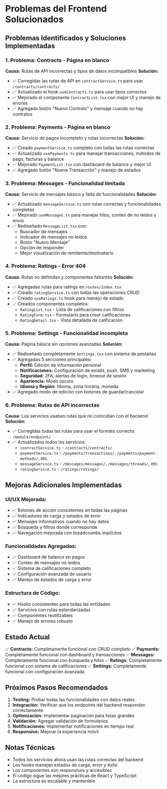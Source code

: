 # Problemas del Frontend Solucionados

## Problemas Identificados y Soluciones Implementadas

### 1. **Problema: Contracts - Página en blanco**
**Causa:** Rutas de API incorrectas y tipos de datos incompatibles
**Solución:**
- ✅ Corregidas las rutas de API en `contractService.ts` para usar `/contracts/contracts/`
- ✅ Actualizado el hook `useContracts.ts` para usar tipos correctos
- ✅ Mejorado el componente `ContractList.tsx` con mejor UI y manejo de errores
- ✅ Agregado botón "Nuevo Contrato" y mensaje cuando no hay contratos

### 2. **Problema: Payments - Página en blanco**
**Causa:** Servicio de pagos incompleto y rutas incorrectas
**Solución:**
- ✅ Creado `paymentService.ts` completo con todas las rutas correctas
- ✅ Actualizado `usePayments.ts` para manejar transacciones, métodos de pago, facturas y balance
- ✅ Mejorado `PaymentList.tsx` con dashboard de balance y mejor UI
- ✅ Agregado botón "Nueva Transacción" y manejo de estados

### 3. **Problema: Messages - Funcionalidad limitada**
**Causa:** Servicio de mensajes básico y falta de funcionalidades
**Solución:**
- ✅ Actualizado `messageService.ts` con rutas correctas y funcionalidades completas
- ✅ Mejorado `useMessages.ts` para manejar hilos, conteo de no leídos y envío
- ✅ Rediseñado `MessageList.tsx` con:
  - Buscador de mensajes
  - Indicador de mensajes no leídos
  - Botón "Nuevo Mensaje"
  - Opción de responder
  - Mejor visualización de remitente/destinatario

### 4. **Problema: Ratings - Error 404**
**Causa:** Rutas no definidas y componentes faltantes
**Solución:**
- ✅ Agregadas rutas para ratings en `routes/index.tsx`
- ✅ Creado `ratingService.ts` con todas las operaciones CRUD
- ✅ Creado `useRatings.ts` hook para manejo de estado
- ✅ Creados componentes completos:
  - `RatingList.tsx` - Lista de calificaciones con filtros
  - `RatingForm.tsx` - Formulario para crear calificaciones
  - `RatingDetail.tsx` - Vista detallada de calificación

### 5. **Problema: Settings - Funcionalidad incompleta**
**Causa:** Página básica sin opciones avanzadas
**Solución:**
- ✅ Rediseñado completamente `Settings.tsx` con sistema de pestañas
- ✅ Agregadas 5 secciones principales:
  - **Perfil:** Edición de información personal
  - **Notificaciones:** Configuración de emails, push, SMS y marketing
  - **Seguridad:** 2FA, alertas de login, timeout de sesión
  - **Apariencia:** Modo oscuro
  - **Idioma y Región:** Idioma, zona horaria, moneda
- ✅ Agregado modo de edición con botones de guardar/cancelar

### 6. **Problema: Rutas de API incorrectas**
**Causa:** Los servicios usaban rutas que no coincidían con el backend
**Solución:**
- ✅ Corregidas todas las rutas para usar el formato correcto: `/module/endpoint/`
- ✅ Actualizados todos los servicios:
  - `contractService.ts` - `/contracts/contracts/`
  - `paymentService.ts` - `/payments/transactions/`, `/payments/payment-methods/`, etc.
  - `messageService.ts` - `/messages/messages/`, `/messages/threads/`, etc.
  - `ratingService.ts` - `/ratings/ratings/`

## Mejoras Adicionales Implementadas

### UI/UX Mejorada:
- ✅ Botones de acción consistentes en todas las páginas
- ✅ Indicadores de carga y estados de error
- ✅ Mensajes informativos cuando no hay datos
- ✅ Búsqueda y filtros donde corresponde
- ✅ Navegación mejorada con breadcrumbs implícitos

### Funcionalidades Agregadas:
- ✅ Dashboard de balance en pagos
- ✅ Conteo de mensajes no leídos
- ✅ Sistema de calificaciones completo
- ✅ Configuración avanzada de usuario
- ✅ Manejo de estados de carga y error

### Estructura de Código:
- ✅ Hooks consistentes para todas las entidades
- ✅ Servicios con rutas estandarizadas
- ✅ Componentes reutilizables
- ✅ Manejo de errores robusto

## Estado Actual

✅ **Contracts:** Completamente funcional con CRUD completo
✅ **Payments:** Completamente funcional con dashboard y transacciones
✅ **Messages:** Completamente funcional con búsqueda y hilos
✅ **Ratings:** Completamente funcional con sistema de calificaciones
✅ **Settings:** Completamente funcional con configuración avanzada

## Próximos Pasos Recomendados

1. **Testing:** Probar todas las funcionalidades con datos reales
2. **Integración:** Verificar que los endpoints del backend respondan correctamente
3. **Optimización:** Implementar paginación para listas grandes
4. **Validación:** Agregar validación de formularios
5. **Notificaciones:** Implementar notificaciones en tiempo real
6. **Responsive:** Mejorar la experiencia móvil

## Notas Técnicas

- Todos los servicios ahora usan las rutas correctas del backend
- Los hooks manejan estados de carga, error y éxito
- Los componentes son responsivos y accesibles
- El código sigue las mejores prácticas de React y TypeScript
- La estructura es escalable y mantenible 